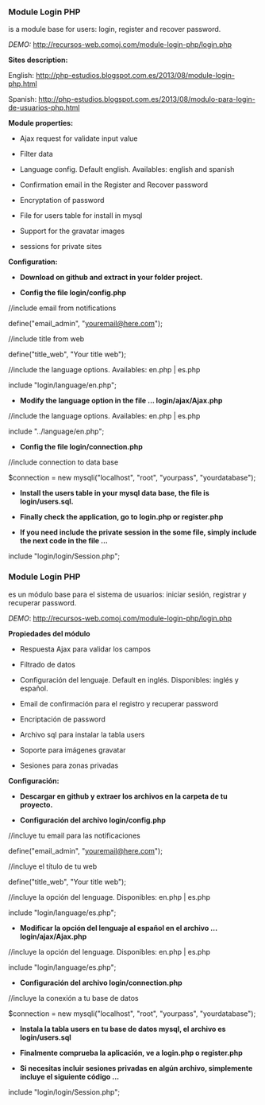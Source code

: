 <h3>Module Login PHP</h3> is a module base for users: login, register and recover password.

<i>DEMO:</i> http://recursos-web.comoj.com/module-login-php/login.php

<b>Sites description:</b>

English: http://php-estudios.blogspot.com.es/2013/08/module-login-php.html

Spanish: http://php-estudios.blogspot.com.es/2013/08/modulo-para-login-de-usuarios-php.html

<b>Module properties:</b>

- Ajax request for validate input value

- Filter data

- Language config. Default english. Availables: english and spanish

- Confirmation email in the Register and  Recover password

- Encryptation of password

- File for users table for install in mysql

- Support for the gravatar images

- sessions for private sites


<b>Configuration:</b>

- <b>Download on github and extract in your folder project.</b>

- <b>Config the file login/config.php</b>

//include email from notifications

define("email_admin", "youremail@here.com");

//include title from web

define("title_web", "Your title web");

//include the language options. Availables: en.php | es.php

include "login/language/en.php";

- <b>Modify the language option in the file ... login/ajax/Ajax.php</b>

//include the language options. Availables: en.php | es.php

include "../language/en.php";

- <b>Config the file login/connection.php</b>

//include connection to data base

$connection = new mysqli("localhost", "root", "yourpass", "yourdatabase");

- <b>Install the users table in your mysql data base, the file is login/users.sql.</b>

- <b>Finally check the application, go to login.php or register.php</b>

- <b>If you need include the private session in the some file, simply include the next code in the file ...</b>

include "login/login/Session.php";



<h3>Module Login PHP</h3>  es un módulo base para el sistema de usuarios: iniciar sesión, registrar y recuperar password.

<i>DEMO</i>:  http://recursos-web.comoj.com/module-login-php/login.php

<b>Propiedades del módulo</b>

- Respuesta Ajax para validar los campos

- Filtrado de datos

- Configuración del lenguaje. Default en inglés. Disponibles: inglés y español.

- Email de confirmación para el registro y recuperar password

- Encriptación de password

- Archivo sql para instalar la tabla users

- Soporte para imágenes gravatar

- Sesiones para zonas privadas

<b>Configuración:</b>

- <b>Descargar en github y extraer los archivos en la carpeta de tu proyecto.</b>

- <b>Configuración del archivo login/config.php</b>

//incluye tu email para las notificaciones

define("email_admin", "youremail@here.com");

//incluye el título de tu web

define("title_web", "Your title web");
 
//incluye la opción del lenguage. Disponibles: en.php | es.php

include "login/language/es.php";

- <b>Modificar la opción del lenguaje al español en el archivo ... login/ajax/Ajax.php</b>
 
//incluye la opción del lenguage. Disponibles: en.php | es.php

include "login/language/es.php";

- <b>Configuración del archivo login/connection.php</b>

//incluye la conexión a tu base de datos

$connection = new mysqli("localhost", "root", "yourpass", "yourdatabase");

- <b>Instala la tabla users en tu base de datos mysql, el archivo es login/users.sql</b>

- <b>Finalmente comprueba la aplicación, ve a login.php o register.php</b>

- <b>Si necesitas incluir sesiones privadas en algún archivo, simplemente incluye el siguiente código ...</b>
 
include "login/login/Session.php";



